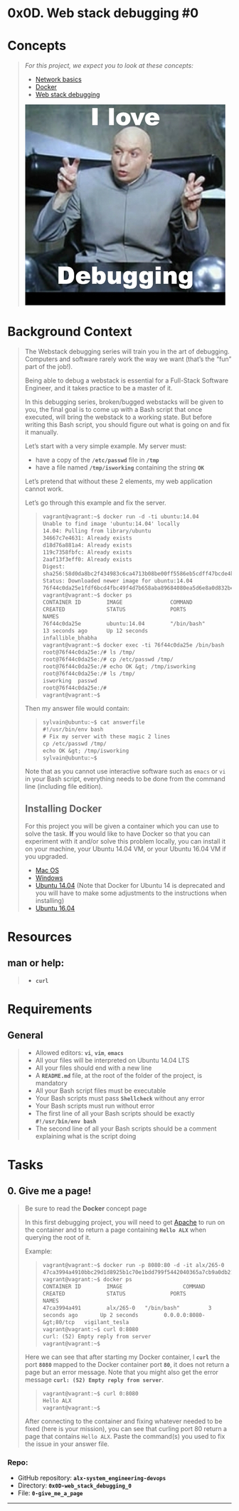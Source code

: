 # 0x0D. Web stack debugging #0

# Concepts
> _For this project, we expect you to look at these concepts:_
> 
> -   [Network basics](https://github.com/Ahmed-A-T/ALX-SE-Learning-Journey/blob/main/Concepts/Network_basics.md)
> -   [Docker](https://github.com/Ahmed-A-T/ALX-SE-Learning-Journey/blob/main/Concepts/docker.md)
> -   [Web stack debugging](https://github.com/Ahmed-A-T/ALX-SE-Learning-Journey/blob/main/Concepts/web_stack_debugging.md)
> 
> ![](./assets/0x0D-W-01.jpg)

# Background Context

> The Webstack debugging series will train you in the art of debugging. Computers and software rarely work the way we want (that’s the “fun” part of the job!).
> 
> Being able to debug a webstack is essential for a Full-Stack Software Engineer, and it takes practice to be a master of it.
> 
> In this debugging series, broken/bugged webstacks will be given to you, the final goal is to come up with a Bash script that once executed, will bring the webstack to a working state. But before writing this Bash script, you should figure out what is going on and fix it manually.
> 
> Let’s start with a very simple example. My server must:
> 
> -   have a copy of the **`/etc/passwd`** file in **`/tmp`**
> -   have a file named **`/tmp/isworking`** containing the string **`OK`**
> 
> Let’s pretend that without these 2 elements, my web application cannot work.
> 
> Let’s go through this example and fix the server.
> 
>> ```
>> vagrant@vagrant:~$ docker run -d -ti ubuntu:14.04
>> Unable to find image 'ubuntu:14.04' locally
>> 14.04: Pulling from library/ubuntu
>> 34667c7e4631: Already exists
>> d18d76a881a4: Already exists
>> 119c7358fbfc: Already exists
>> 2aaf13f3eff0: Already exists
>> Digest: sha256:58d0da8bc2f434983c6ca4713b08be00ff5586eb5cdff47bcde4b2e88fd40f88
>> Status: Downloaded newer image for ubuntu:14.04
>> 76f44c0da25e1fdf6bcd4fbc49f4d7b658aba89684080ea5d6e8a0d832be9ff9
>> vagrant@vagrant:~$ docker ps
>> CONTAINER ID        IMAGE               COMMAND             CREATED             STATUS              PORTS               NAMES
>> 76f44c0da25e        ubuntu:14.04        "/bin/bash"         13 seconds ago      Up 12 seconds                           infallible_bhabha
>> vagrant@vagrant:~$ docker exec -ti 76f44c0da25e /bin/bash
>> root@76f44c0da25e:/# ls /tmp/
>> root@76f44c0da25e:/# cp /etc/passwd /tmp/
>> root@76f44c0da25e:/# echo OK &gt; /tmp/isworking
>> root@76f44c0da25e:/# ls /tmp/
>> isworking  passwd
>> root@76f44c0da25e:/#
>> vagrant@vagrant:~$
>> ```
> 
> Then my answer file would contain:
> 
>> ```
>> sylvain@ubuntu:~$ cat answerfile
>> #!/usr/bin/env bash
>> # Fix my server with these magic 2 lines
>> cp /etc/passwd /tmp/
>> echo OK &gt; /tmp/isworking
>> sylvain@ubuntu:~$
>> ```
> 
> Note that as you cannot use interactive software such as `emacs` or `vi` in your Bash script, everything needs to be done from the command line (including file edition).
> 
> ## Installing Docker
> 
> For this project you will be given a container which you can use to solve the task. **If** you would like to have Docker so that you can experiment with it and/or solve this problem locally, you can install it on your machine, your Ubuntu 14.04 VM, or your Ubuntu 16.04 VM if you upgraded.
> 
> -   [Mac OS](https://docs.docker.com/desktop/setup/install/mac-install/ "Mac OS")
> -   [Windows](https://docs.docker.com/desktop/setup/install/windows-install/ "Windows")
> -   [Ubuntu 14.04](https://www.liquidweb.com/blog/how-to-install-docker-on-ubuntu-14-04-lts/ "Ubuntu 14.04") (Note that Docker for Ubuntu 14 is deprecated and you will have to make some adjustments to the instructions when installing)
> -   [Ubuntu 16.04](https://www.digitalocean.com/community/tutorials/how-to-install-and-use-docker-on-ubuntu-16-04 "Ubuntu 16.04")
> 
# Resources

## **man or help**:
> 
> -   **`curl`**

# Requirements

## General
> -   Allowed editors: **`vi`**, **`vim`**, **`emacs`**
> -   All your files will be interpreted on Ubuntu 14.04 LTS
> -   All your files should end with a new line
> -   A **`README.md`** file, at the root of the folder of the project, is mandatory
> -   All your Bash script files must be executable
> -   Your Bash scripts must pass **`Shellcheck`** without any error
> -   Your Bash scripts must run without error
> -   The first line of all your Bash scripts should be exactly **`#!/usr/bin/env bash`**
> -   The second line of all your Bash scripts should be a comment explaining what is the script doing

# Tasks

## 0\. Give me a page!
> Be sure to read the **Docker** concept page
> 
> In this first debugging project, you will need to get [Apache](https://en.wikipedia.org/wiki/Apache_HTTP_Server "Apache") to run on the container and to return a page containing **`Hello ALX`** when querying the root of it.
> 
> Example:
> 
>> ```
>> vagrant@vagrant:~$ docker run -p 8080:80 -d -it alx/265-0
>> 47ca3994a4910bbc29d1d8925b1c70e1bdd799f5442040365a7cb9a0db218021
>> vagrant@vagrant:~$ docker ps
>> CONTAINER ID        IMAGE                   COMMAND             CREATED             STATUS              PORTS                  NAMES
>> 47ca3994a491        alx/265-0   "/bin/bash"         3 seconds ago       Up 2 seconds        0.0.0.0:8080-&gt;80/tcp   vigilant_tesla
>> vagrant@vagrant:~$ curl 0:8080
>> curl: (52) Empty reply from server
>> vagrant@vagrant:~$
>> ```
> 
> Here we can see that after starting my Docker container, I **`curl`** the port **`8080`** mapped to the Docker container port **`80`**, it does not return a page but an error message. Note that you might also get the error message **`curl: (52) Empty reply from server`**.
> 
>> ```
>> vagrant@vagrant:~$ curl 0:8080
>> Hello ALX
>> vagrant@vagrant:~$
>> ```
> 
> After connecting to the container and fixing whatever needed to be fixed (here is your mission), you can see that curling port 80 return a page that contains `Hello ALX`. Paste the command(s) you used to fix the issue in your answer file.

### **Repo:**

-   GitHub repository: **`alx-system_engineering-devops`**
-   Directory: **`0x0D-web_stack_debugging_0`**
-   File: **`0-give_me_a_page`**

---
